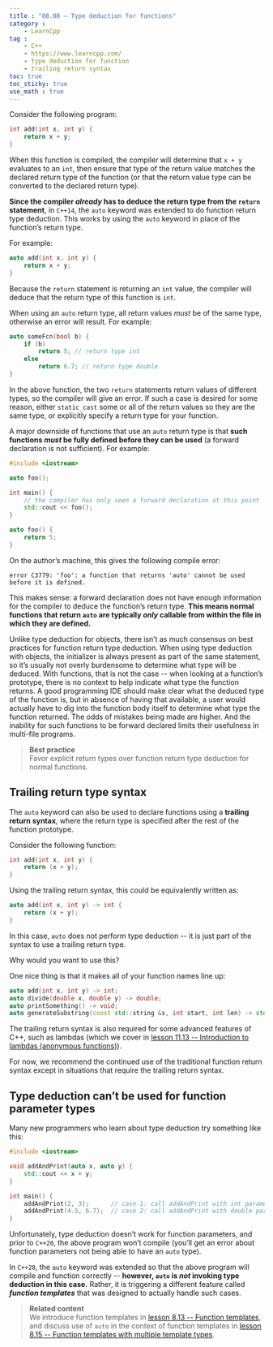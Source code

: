 ```yaml
---
title : "08.08 — Type deduction for functions"
category :
    - LearnCpp
tag : 
    - C++
    - https://www.learncpp.com/
    - type deduction for function
    - trailing return syntax
toc: true  
toc_sticky: true 
use_math : true
---
```




Consider the following program:

```c++
int add(int x, int y) {
    return x + y;
}
```

When this function is compiled, the compiler will determine that `x + y` evaluates to an `int`, then ensure that type of the return value matches the declared return type of the function (or that the return value type can be converted to the declared return type).

**Since the compiler *already* has to deduce the return type from the `return` statement**, in `C++14`, the `auto` keyword was extended to do function return type deduction. This works by using the `auto` keyword in place of the function’s return type.

For example:

```c++
auto add(int x, int y) {
    return x + y;
}
```

Because the `return` statement is returning an `int` value, the compiler will deduce that the return type of this function is `int`.

When using an `auto` return type, all return values *must* be of the same type, otherwise an error will result. For example:

```c++
auto someFcn(bool b) {
    if (b)
        return 5; // return type int
    else
        return 6.7; // return type double
}
```

In the above function, the two `return` statements return values of different types, so the compiler will give an error. If such a case is desired for some reason, either `static_cast` some or all of the return values so they are the same type, or explicitly specify a return type for your function.

A major downside of functions that use an `auto` return type is that **such functions *must* be fully defined before they can be used** (a forward declaration is not sufficient). For example:

```c++
#include <iostream>

auto foo();

int main() {
    // the compiler has only seen a forward declaration at this point
    std::cout << foo(); 
}

auto foo() {
    return 5;
}
```

On the author’s machine, this gives the following compile error:

```
error C3779: 'foo': a function that returns 'auto' cannot be used before it is defined.
```

This makes sense: a forward declaration does not have enough information for the compiler to deduce the function’s return type. **This means normal functions that return `auto` are typically *only* callable from within the file in which they are defined.**

Unlike type deduction for objects, there isn’t as much consensus on best practices for function return type deduction. When using type deduction with objects, the initializer is always present as part of the same statement, so it’s usually not overly burdensome to determine what type will be deduced. With functions, that is not the case -- when looking at a function’s prototype, there is no context to help indicate what type the function returns. A good programming IDE should make clear what the deduced type of the function is, but in absence of having that available, a user would actually have to dig into the function body itself to determine what type the function returned. The odds of mistakes being made are higher. And the inability for such functions to be forward declared limits their usefulness in multi-file programs.

>**Best practice**  
Favor explicit return types over function return type deduction for normal functions.


## Trailing return type syntax

The `auto` keyword can also be used to declare functions using a **trailing return syntax**, where the return type is specified after the rest of the function prototype.

Consider the following function:

```c++
int add(int x, int y) {
    return (x + y);
}
```

Using the trailing return syntax, this could be equivalently written as:

```c++
auto add(int x, int y) -> int {
    return (x + y);
}
```

In this case, `auto` does not perform type deduction -- it is just part of the syntax to use a trailing return type.

Why would you want to use this?

One nice thing is that it makes all of your function names line up:

```c++
auto add(int x, int y) -> int;
auto divide(double x, double y) -> double;
auto printSomething() -> void;
auto generateSubstring(const std::string &s, int start, int len) -> std::string;
```

The trailing return syntax is also required for some advanced features of C++, such as lambdas (which we cover in [lesson 11.13 -- Introduction to lambdas (anonymous functions)](https://www.learncpp.com/cpp-tutorial/introduction-to-lambdas-anonymous-functions/)).

For now, we recommend the continued use of the traditional function return syntax except in situations that require the trailing return syntax.


## Type deduction can’t be used for function parameter types

Many new programmers who learn about type deduction try something like this:

```c++
#include <iostream>

void addAndPrint(auto x, auto y) {
    std::cout << x + y;
}

int main() {
    addAndPrint(2, 3);      // case 1: call addAndPrint with int parameters
    addAndPrint(4.5, 6.7);  // case 2: call addAndPrint with double parameters
}
```

Unfortunately, type deduction doesn’t work for function parameters, and prior to `C++20`, the above program won’t compile (you’ll get an error about function parameters not being able to have an `auto` type).

In `C++20`, the `auto` keyword was extended so that the above program will compile and function correctly -- **however, `auto` is *not* invoking type deduction in this case.** Rather, it is triggering a different feature called ***function templates*** that was designed to actually handle such cases.

>**Related content**  
We introduce function templates in [lesson 8.13 -- Function templates](https://www.learncpp.com/cpp-tutorial/function-templates/), and discuss use of `auto` in the context of function templates in [lesson 8.15 -- Function templates with multiple template types](https://www.learncpp.com/cpp-tutorial/function-templates-with-multiple-template-types/).